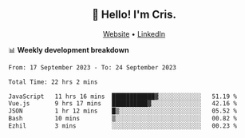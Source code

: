 
<h2 align="center">👋 Hello! I'm Cris.</h2>
<p align="center">
  <a href="https://www.criscunas.dev">Website</a> •
  <a href="https://www.linkedin.com/in/cristophercunas/">LinkedIn</a> 
</p>


📊 **Weekly development breakdown**
<!--START_SECTION:waka-->

```txt
From: 17 September 2023 - To: 24 September 2023

Total Time: 22 hrs 2 mins

JavaScript   11 hrs 16 mins  ████████████▓░░░░░░░░░░░░   51.19 %
Vue.js       9 hrs 17 mins   ██████████▓░░░░░░░░░░░░░░   42.16 %
JSON         1 hr 12 mins    █▒░░░░░░░░░░░░░░░░░░░░░░░   05.52 %
Bash         10 mins         ▒░░░░░░░░░░░░░░░░░░░░░░░░   00.82 %
Ezhil        3 mins          ░░░░░░░░░░░░░░░░░░░░░░░░░   00.23 %
```

<!--END_SECTION:waka-->
